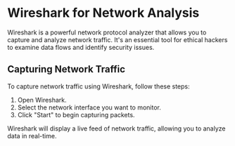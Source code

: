 # Wireshark for Network Analysis

Wireshark is a powerful network protocol analyzer that allows you to capture and analyze network traffic. It's an essential tool for ethical hackers to examine data flows and identify security issues.

## Capturing Network Traffic

To capture network traffic using Wireshark, follow these steps:

1. Open Wireshark.
2. Select the network interface you want to monitor.
3. Click "Start" to begin capturing packets.

Wireshark will display a live feed of network traffic, allowing you to analyze data in real-time.
